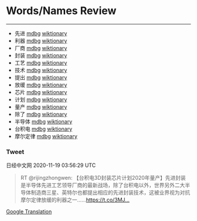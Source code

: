 
# Words/Names Review
___
- 先进 [mdbg](https://www.mdbg.net/chinese/dictionary?page=worddict&wdrst=0&wdqb=先进) [wiktionary](https://en.wiktionary.org/wiki/先进)
- 利器 [mdbg](https://www.mdbg.net/chinese/dictionary?page=worddict&wdrst=0&wdqb=利器) [wiktionary](https://en.wiktionary.org/wiki/利器)
- 厂商 [mdbg](https://www.mdbg.net/chinese/dictionary?page=worddict&wdrst=0&wdqb=厂商) [wiktionary](https://en.wiktionary.org/wiki/厂商)
- 封装 [mdbg](https://www.mdbg.net/chinese/dictionary?page=worddict&wdrst=0&wdqb=封装) [wiktionary](https://en.wiktionary.org/wiki/封装)
- 工艺 [mdbg](https://www.mdbg.net/chinese/dictionary?page=worddict&wdrst=0&wdqb=工艺) [wiktionary](https://en.wiktionary.org/wiki/工艺)
- 技术 [mdbg](https://www.mdbg.net/chinese/dictionary?page=worddict&wdrst=0&wdqb=技术) [wiktionary](https://en.wiktionary.org/wiki/技术)
- 提出 [mdbg](https://www.mdbg.net/chinese/dictionary?page=worddict&wdrst=0&wdqb=提出) [wiktionary](https://en.wiktionary.org/wiki/提出)
- 放缓 [mdbg](https://www.mdbg.net/chinese/dictionary?page=worddict&wdrst=0&wdqb=放缓) [wiktionary](https://en.wiktionary.org/wiki/放缓)
- 芯片 [mdbg](https://www.mdbg.net/chinese/dictionary?page=worddict&wdrst=0&wdqb=芯片) [wiktionary](https://en.wiktionary.org/wiki/芯片)
- 计划 [mdbg](https://www.mdbg.net/chinese/dictionary?page=worddict&wdrst=0&wdqb=计划) [wiktionary](https://en.wiktionary.org/wiki/计划)
- 量产 [mdbg](https://www.mdbg.net/chinese/dictionary?page=worddict&wdrst=0&wdqb=量产) [wiktionary](https://en.wiktionary.org/wiki/量产)
- 除了 [mdbg](https://www.mdbg.net/chinese/dictionary?page=worddict&wdrst=0&wdqb=除了) [wiktionary](https://en.wiktionary.org/wiki/除了)
- 半导体 [mdbg](https://www.mdbg.net/chinese/dictionary?page=worddict&wdrst=0&wdqb=半导体) [wiktionary](https://en.wiktionary.org/wiki/半导体)
- 台积电 [mdbg](https://www.mdbg.net/chinese/dictionary?page=worddict&wdrst=0&wdqb=台积电) [wiktionary](https://en.wiktionary.org/wiki/台积电)
- 摩尔定律 [mdbg](https://www.mdbg.net/chinese/dictionary?page=worddict&wdrst=0&wdqb=摩尔定律) [wiktionary](https://en.wiktionary.org/wiki/摩尔定律)
### Tweet
日经中文网 2020-11-19 03:56:29 UTC
> RT @rijingzhongwen: 【台积电3D封装芯片计划2020年量产】先进封装是半导体先进工艺领导厂商的最新战场，除了台积电以外，世界另外二大半导体制造商三星、英特尔也都提出相应的先进封装技术，这被业界视为对抗摩尔定律放缓的利器之一……https://t.co/3MJ…

[Google Translation](https://translate.google.com/?hi=en&tab=TT&sl=zh-CN&tl=en&op=translate&text=RT+%40rijingzhongwen%3A+%E3%80%90%E5%8F%B0%E7%A7%AF%E7%94%B53D%E5%B0%81%E8%A3%85%E8%8A%AF%E7%89%87%E8%AE%A1%E5%88%922020%E5%B9%B4%E9%87%8F%E4%BA%A7%E3%80%91%E5%85%88%E8%BF%9B%E5%B0%81%E8%A3%85%E6%98%AF%E5%8D%8A%E5%AF%BC%E4%BD%93%E5%85%88%E8%BF%9B%E5%B7%A5%E8%89%BA%E9%A2%86%E5%AF%BC%E5%8E%82%E5%95%86%E7%9A%84%E6%9C%80%E6%96%B0%E6%88%98%E5%9C%BA%EF%BC%8C%E9%99%A4%E4%BA%86%E5%8F%B0%E7%A7%AF%E7%94%B5%E4%BB%A5%E5%A4%96%EF%BC%8C%E4%B8%96%E7%95%8C%E5%8F%A6%E5%A4%96%E4%BA%8C%E5%A4%A7%E5%8D%8A%E5%AF%BC%E4%BD%93%E5%88%B6%E9%80%A0%E5%95%86%E4%B8%89%E6%98%9F%E3%80%81%E8%8B%B1%E7%89%B9%E5%B0%94%E4%B9%9F%E9%83%BD%E6%8F%90%E5%87%BA%E7%9B%B8%E5%BA%94%E7%9A%84%E5%85%88%E8%BF%9B%E5%B0%81%E8%A3%85%E6%8A%80%E6%9C%AF%EF%BC%8C%E8%BF%99%E8%A2%AB%E4%B8%9A%E7%95%8C%E8%A7%86%E4%B8%BA%E5%AF%B9%E6%8A%97%E6%91%A9%E5%B0%94%E5%AE%9A%E5%BE%8B%E6%94%BE%E7%BC%93%E7%9A%84%E5%88%A9%E5%99%A8%E4%B9%8B%E4%B8%80%E2%80%A6%E2%80%A6https%3A%2F%2Ft.co%2F3MJ%E2%80%A6)
